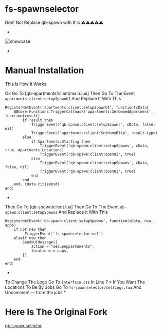 # fs-spawnselector

Dont Not Replace qb-spawn with this ⚠⚠⚠⚠⚠

*
![showcase](https://cdn.discordapp.com/attachments/784243374269661195/990042002550829097/unknown.png)

*
# Manual Installation
This Is How It Works. 

Ok Go To [qb-apartments/client/main.lua] Then Go To The Event `apartments:client:setupSpawnUI` And Replace It With This 

```
RegisterNetEvent('apartments:client:setupSpawnUI', function(cData)
    QBCore.Functions.TriggerCallback('apartments:GetOwnedApartment', function(result)
        if result then
            TriggerEvent('qb-spawn:client:setupSpawns', cData, false, nil)
            TriggerEvent("apartments:client:SetHomeBlip", result.type)
        else
            if Apartments.Starting then
                TriggerEvent('qb-spawn:client:setupSpawns', cData, true, Apartments.Locations)
                TriggerEvent('qb-spawn:client:openUI', true)
            else
                TriggerEvent('qb-spawn:client:setupSpawns', cData, false, nil)
                TriggerEvent('qb-spawn:client:openUI', true)
            end
        end
    end, cData.citizenid)
end)
```

*

Then Go To [qb-spawn/client.lua] Then Go To The Event `qb-spawn:client:setupSpawns` And Replace It With This

```
RegisterNetEvent('qb-spawn:client:setupSpawns', function(cData, new, apps)
    if not new then
         TriggerEvent('fs-spawnselector:set')
    elseif new then
        SendNUIMessage({
            action = "setupAppartements",
            locations = apps,
        })
    end
end)
```
*
To Change The Logo Go To `interface.css` In Line 7
*
If You Want The Locations To Be By Jobs Go To `fs-spawnselector/settings.lua` And Uncomment -- from the jobs
*
# Here Is The Original Fork

[qb-spawnselector](https://github.com/arabcodingteam/qb-spawnselector)
